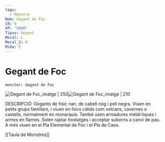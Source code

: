 ```yaml
---
tags:
  - Monstre
Nom: Gegant de Foc
CR: 9
XP: "5000"
Tipus: Gegant
Moral: L
Moral_2: M
Mida: E
---
```

# Gegant de Foc

```statblock
monster: Gegant de Foc
```

![Gegant de Foc_imatge | 250](https://www.dndbeyond.com/avatars/thumbnails/30783/927/1000/1000/638062023828890799.png)![Gegant de Foc_imatge | 210](https://i.pinimg.com/736x/ab/60/34/ab60347aaa514b5b50e6519b81b157f6.jpg)

DESCRIPCIÓ: 
Gegants de físic nan, de cabell roig i pell negra. Viuen en petits grups familiars, i viuen en llocs càlids com volcans, cavernes o castells, normalment en monarquia. També usen armadures metàl·liques i armes en flames. Solen raptar hostatges i acceptar suborns a canvi de pau. A més viuen en el Pla Elemental de Foc i el Pla de Caos.

[[Taula de Monstres]]

